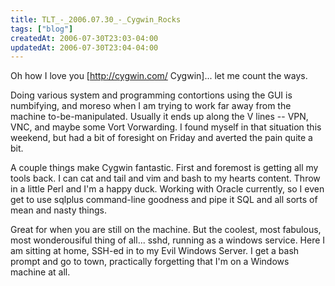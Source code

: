 ```yaml
---
title: TLT_-_2006.07.30_-_Cygwin_Rocks
tags: ["blog"]
createdAt: 2006-07-30T23:03-04:00
updatedAt: 2006-07-30T23:04-04:00
---
```


Oh how I love you [http://cygwin.com/ Cygwin]... let me count the ways.

Doing various system and programming contortions using the GUI is numbifying, and moreso when I am trying to work far away from the machine to-be-manipulated. Usually it ends up along the V lines -- VPN, VNC, and maybe some Vort Vorwarding. I found myself in that situation this weekend, but had a bit of foresight on Friday and averted the pain quite a bit.

A couple things make Cygwin fantastic. First and foremost is getting all my tools back. I can cat and tail and vim and bash to my hearts content. Throw in a little Perl and I'm a happy duck. Working with Oracle currently, so I even get to use sqlplus command-line goodness and pipe it SQL and all sorts of mean and nasty things.

Great for when you are still on the machine. But the coolest, most fabulous, most wonderousiful thing of all... sshd, running as a windows service. Here I am sitting at home, SSH-ed in to my Evil Windows Server. I get a bash prompt and go to town, practically forgetting that I'm on a Windows machine at all.

